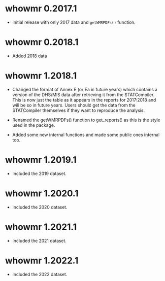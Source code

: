 <!-- https://r-pkgs.org/other-markdown.html#sec-news -->

# whowmr 0.2017.1

-   Initial release with only 2017 data and `getWMRPDFs()` function.

# whowmr 0.2018.1

-   Added 2018 data

# whowmr 1.2018.1

- Changed the format of Annex E (or Ea in future years) which contains a version
  of the DHS/MIS data after retrieving it from the STATCompiler. This is now
  just the table as it appears in the reports for 2017:2018 and will be so in
  future years. Users should get the data from the STATCompiler themselves if
  they want to reproduce the analysis.

- Renamed the getWMRPDFs() function to get_reports() as this is the style used
  in the package.

- Added some new internal functions and made some public ones internal too.

# whowmr 1.2019.1

- Included the 2019 dataset.

# whowmr 1.2020.1

- Included the 2020 dataset.

# whowmr 1.2021.1

- Included the 2021 dataset.

# whowmr 1.2022.1

- Included the 2022 dataset.
